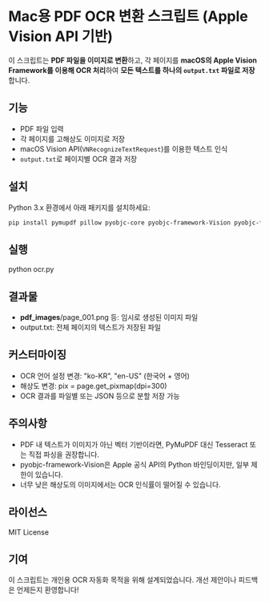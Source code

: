 # Mac용 PDF OCR 변환 스크립트 (Apple Vision API 기반)

이 스크립트는 **PDF 파일을 이미지로 변환**하고, 각 페이지를 **macOS의 Apple Vision Framework를 이용해 OCR 처리**하여 **모든 텍스트를 하나의 `output.txt` 파일로 저장**합니다.

## 기능

- PDF 파일 입력
- 각 페이지를 고해상도 이미지로 저장
- macOS Vision API(`VNRecognizeTextRequest`)를 이용한 텍스트 인식
- `output.txt`로 페이지별 OCR 결과 저장

## 설치

Python 3.x 환경에서 아래 패키지를 설치하세요:
```bash
pip install pymupdf pillow pyobjc-core pyobjc-framework-Vision pyobjc-framework-Quartz
```

## 실행
python ocr.py

## 결과물
- __pdf_images__/page_001.png 등: 임시로 생성된 이미지 파일
- output.txt: 전체 페이지의 텍스트가 저장된 파일

## 커스터마이징
- OCR 언어 설정 변경: "ko-KR", "en-US" (한국어 + 영어)
- 해상도 변경: pix = page.get_pixmap(dpi=300)
- OCR 결과를 파일별 또는 JSON 등으로 분할 저장 가능

## 주의사항
- PDF 내 텍스트가 이미지가 아닌 벡터 기반이라면, PyMuPDF 대신 Tesseract 또는 직접 파싱을 권장합니다.
- pyobjc-framework-Vision은 Apple 공식 API의 Python 바인딩이지만, 일부 제한이 있습니다.
- 너무 낮은 해상도의 이미지에서는 OCR 인식률이 떨어질 수 있습니다.

## 라이선스
MIT License

## 기여
이 스크립트는 개인용 OCR 자동화 목적을 위해 설계되었습니다. 개선 제안이나 피드백은 언제든지 환영합니다!
